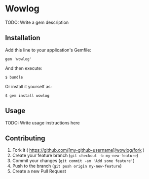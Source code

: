 # Wowlog

TODO: Write a gem description

## Installation

Add this line to your application's Gemfile:

    gem 'wowlog'

And then execute:

    $ bundle

Or install it yourself as:

    $ gem install wowlog

## Usage

TODO: Write usage instructions here

## Contributing

1. Fork it ( https://github.com/[my-github-username]/wowlog/fork )
2. Create your feature branch (`git checkout -b my-new-feature`)
3. Commit your changes (`git commit -am 'Add some feature'`)
4. Push to the branch (`git push origin my-new-feature`)
5. Create a new Pull Request
